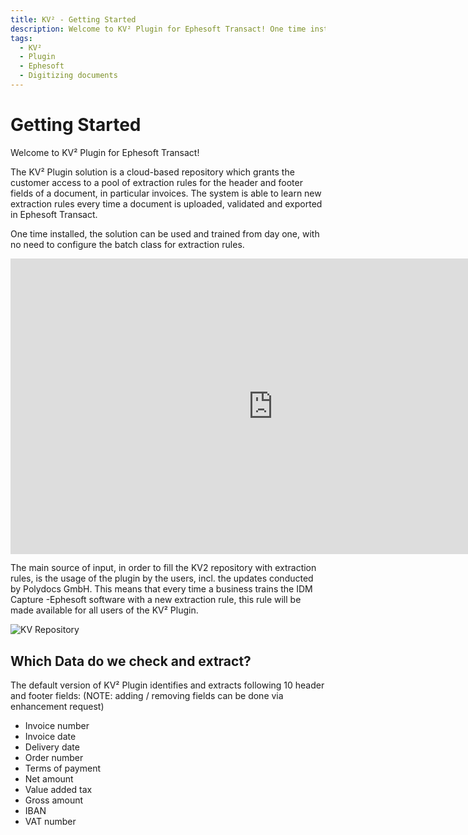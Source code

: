 ```yaml
---
title: KV² - Getting Started
description: Welcome to KV² Plugin for Ephesoft Transact! One time installed, the solution can be used and trained from day one, with no need to configure the batch class.
tags:
  - KV²
  - Plugin
  - Ephesoft
  - Digitizing documents
---
```

# Getting Started

Welcome to KV² Plugin for Ephesoft Transact!

The KV² Plugin solution is a cloud-based repository which grants the customer access to a pool of extraction rules for the header and footer fields of a document, in particular invoices. The system is able to learn new extraction rules every time a document is uploaded, validated and exported in Ephesoft Transact.

One time installed, the solution can be used and trained from day one, with no need to configure the batch class for extraction rules.



<div class="video-container">
<iframe width="840" height="472.5" src="https://www.youtube-nocookie.com/embed/9wkfH6A3NYk" frameborder="0" allow="accelerometer; autoplay; clipboard-write; encrypted-media; gyroscope; picture-in-picture" allowfullscreen></iframe>
</div>

The main source of input, in order to fill the KV2 repository with extraction rules, is the usage of the plugin by the users, incl. the updates conducted by Polydocs GmbH. This means that every time a business trains the IDM Capture -Ephesoft software with a new extraction rule, this rule will be made available for all users of the KV² Plugin.

![KV Repository](/_images/kv2/FellowKV_Repository-4.png)

## Which Data do we check and extract?

The default version of KV² Plugin identifies and extracts following 10 header and footer fields:
(NOTE: adding / removing fields can be done via enhancement request)

- Invoice number
- Invoice date
- Delivery date
- Order number
- Terms of payment
- Net amount
- Value added tax
- Gross amount
- IBAN
- VAT number